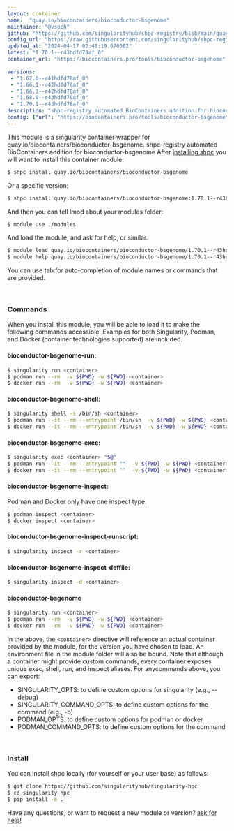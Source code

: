 ```yaml
---
layout: container
name:  "quay.io/biocontainers/bioconductor-bsgenome"
maintainer: "@vsoch"
github: "https://github.com/singularityhub/shpc-registry/blob/main/quay.io/biocontainers/bioconductor-bsgenome/container.yaml"
config_url: "https://raw.githubusercontent.com/singularityhub/shpc-registry/main/quay.io/biocontainers/bioconductor-bsgenome/container.yaml"
updated_at: "2024-04-17 02:48:19.676582"
latest: "1.70.1--r43hdfd78af_0"
container_url: "https://biocontainers.pro/tools/bioconductor-bsgenome"

versions:
 - "1.62.0--r41hdfd78af_0"
 - "1.66.1--r42hdfd78af_0"
 - "1.66.3--r42hdfd78af_0"
 - "1.68.0--r43hdfd78af_0"
 - "1.70.1--r43hdfd78af_0"
description: "shpc-registry automated BioContainers addition for bioconductor-bsgenome"
config: {"url": "https://biocontainers.pro/tools/bioconductor-bsgenome", "maintainer": "@vsoch", "description": "shpc-registry automated BioContainers addition for bioconductor-bsgenome", "latest": {"1.70.1--r43hdfd78af_0": "sha256:362141ff833323cb5ef33f5c6cade17ae07be1ae5c25768392d950e2a07a7879"}, "tags": {"1.62.0--r41hdfd78af_0": "sha256:bffb3c8a796fe6d90a2e396d3057ca8466d4665e65f0e00bdffdc1ce32efeaae", "1.66.1--r42hdfd78af_0": "sha256:7efb620cefb91478615f1e4764a04900667d15abcd92a50fd39cd3a84c2aaba7", "1.66.3--r42hdfd78af_0": "sha256:edea25c2b9860e0bb8cc7f96344574bfc46c9c19ece7cc028b0e077c3d9b3928", "1.68.0--r43hdfd78af_0": "sha256:d6199f425696411d019f67f280535057c0f051b8ad225a8ca6a7edf51d74d6e8", "1.70.1--r43hdfd78af_0": "sha256:362141ff833323cb5ef33f5c6cade17ae07be1ae5c25768392d950e2a07a7879"}, "docker": "quay.io/biocontainers/bioconductor-bsgenome"}
---
```


This module is a singularity container wrapper for quay.io/biocontainers/bioconductor-bsgenome.
shpc-registry automated BioContainers addition for bioconductor-bsgenome
After [installing shpc](#install) you will want to install this container module:


```bash
$ shpc install quay.io/biocontainers/bioconductor-bsgenome
```

Or a specific version:

```bash
$ shpc install quay.io/biocontainers/bioconductor-bsgenome:1.70.1--r43hdfd78af_0
```

And then you can tell lmod about your modules folder:

```bash
$ module use ./modules
```

And load the module, and ask for help, or similar.

```bash
$ module load quay.io/biocontainers/bioconductor-bsgenome/1.70.1--r43hdfd78af_0
$ module help quay.io/biocontainers/bioconductor-bsgenome/1.70.1--r43hdfd78af_0
```

You can use tab for auto-completion of module names or commands that are provided.

<br>

### Commands

When you install this module, you will be able to load it to make the following commands accessible.
Examples for both Singularity, Podman, and Docker (container technologies supported) are included.

#### bioconductor-bsgenome-run:

```bash
$ singularity run <container>
$ podman run --rm  -v ${PWD} -w ${PWD} <container>
$ docker run --rm  -v ${PWD} -w ${PWD} <container>
```

#### bioconductor-bsgenome-shell:

```bash
$ singularity shell -s /bin/sh <container>
$ podman run --it --rm --entrypoint /bin/sh  -v ${PWD} -w ${PWD} <container>
$ docker run --it --rm --entrypoint /bin/sh  -v ${PWD} -w ${PWD} <container>
```

#### bioconductor-bsgenome-exec:

```bash
$ singularity exec <container> "$@"
$ podman run --it --rm --entrypoint ""  -v ${PWD} -w ${PWD} <container> "$@"
$ docker run --it --rm --entrypoint ""  -v ${PWD} -w ${PWD} <container> "$@"
```

#### bioconductor-bsgenome-inspect:

Podman and Docker only have one inspect type.

```bash
$ podman inspect <container>
$ docker inspect <container>
```

#### bioconductor-bsgenome-inspect-runscript:

```bash
$ singularity inspect -r <container>
```

#### bioconductor-bsgenome-inspect-deffile:

```bash
$ singularity inspect -d <container>
```



#### bioconductor-bsgenome

```bash
$ singularity run <container>
$ podman run --rm  -v ${PWD} -w ${PWD} <container>
$ docker run --rm  -v ${PWD} -w ${PWD} <container>
```


In the above, the `<container>` directive will reference an actual container provided
by the module, for the version you have chosen to load. An environment file in the
module folder will also be bound. Note that although a container
might provide custom commands, every container exposes unique exec, shell, run, and
inspect aliases. For anycommands above, you can export:

 - SINGULARITY_OPTS: to define custom options for singularity (e.g., --debug)
 - SINGULARITY_COMMAND_OPTS: to define custom options for the command (e.g., -b)
 - PODMAN_OPTS: to define custom options for podman or docker
 - PODMAN_COMMAND_OPTS: to define custom options for the command

<br>

### Install

You can install shpc locally (for yourself or your user base) as follows:

```bash
$ git clone https://github.com/singularityhub/singularity-hpc
$ cd singularity-hpc
$ pip install -e .
```

Have any questions, or want to request a new module or version? [ask for help!](https://github.com/singularityhub/singularity-hpc/issues)